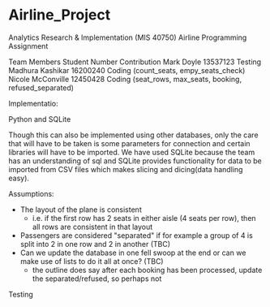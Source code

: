 # Airline_Project
Analytics Research & Implementation (MIS 40750)
Airline Programming Assignment


Team Members        Student Number    Contribution
Mark Doyle            13537123          Testing
Madhura Kashikar      16200240          Coding (count_seats, empy_seats_check)
Nicole McConville     12450428          Coding (seat_rows, max_seats, booking, refused_separated)


Implementatio:

Python and SQLite

Though this can also be implemented using other databases, only the care that will have to be taken is some parameters for connection and certain libraries will have to be imported.
We have used SQLite because the team has an understanding of sql and SQLite provides functionality for data to be imported from CSV files which makes slicing and dicing(data handling easy).

Assumptions: 

- The layout of the plane is consistent 
  - i.e. if the first row has 2 seats in either aisle (4 seats per row), then all rows are consistent in that layout
- Passengers are considered "separated" if for example a group of 4 is split into 2 in one row and 2 in another (TBC) 
- Can we update the database in one fell swoop at the end or can we make use of lists to do it all at once? (TBC)
  - the outline does say after each booking has been processed, update the separated/refused, so perhaps not 
  
Testing



  
  
